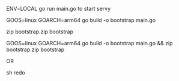 ENV=LOCAL go run main.go to start servy

GOOS=linux GOARCH=arm64 go build -o bootstrap main.go

zip bootstrap.zip bootstrap


GOOS=linux GOARCH=arm64 go build -o bootstrap main.go && zip bootstrap.zip bootstrap

OR 

sh redo